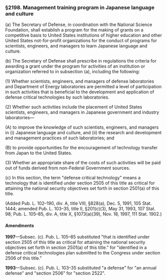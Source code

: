 ### §2198. Management training program in Japanese language and culture ###

(a) The Secretary of Defense, in coordination with the National Science Foundation, shall establish a program for the making of grants on a competitive basis to United States institutions of higher education and other United States not-for-profit organizations for the conduct of programs for scientists, engineers, and managers to learn Japanese language and culture.

(b) The Secretary of Defense shall prescribe in regulations the criteria for awarding a grant under the program for activities of an institution or organization referred to in subsection (a), including the following:

(1) Whether scientists, engineers, and managers of defense laboratories and Department of Energy laboratories are permitted a level of participation in such activities that is beneficial to the development and application of defense critical technologies by such laboratories.

(2) Whether such activities include the placement of United States scientists, engineers, and managers in Japanese government and industry laboratories—

(A) to improve the knowledge of such scientists, engineers, and managers in (i) Japanese language and culture, and (ii) the research and development and management practices of such laboratories; and

(B) to provide opportunities for the encouragement of technology transfer from Japan to the United States.

(3) Whether an appropriate share of the costs of such activities will be paid out of funds derived from non-Federal Government sources.

(c) In this section, the term "defense critical technology" means a technology that is identified under section 2505 of this title as critical for attaining the national security objectives set forth in section 2501(a) of this title.

(Added Pub. L. 102–190, div. A, title VIII, §828(a), Dec. 5, 1991, 105 Stat. 1444; amended Pub. L. 103–35, title II, §201(c)(3), May 31, 1993, 107 Stat. 98; Pub. L. 105–85, div. A, title X, §1073(a)(39), Nov. 18, 1997, 111 Stat. 1902.)

#### Amendments ####

**1997**—Subsec. (c). Pub. L. 105–85 substituted "that is identified under section 2505 of this title as critical for attaining the national security objectives set forth in section 2501(a) of this title." for "identified in a defense critical technologies plan submitted to the Congress under section 2506 of this title."

**1993**—Subsec. (c). Pub. L. 103–35 substituted "a defense" for "an annual defense" and "section 2506" for "section 2522".